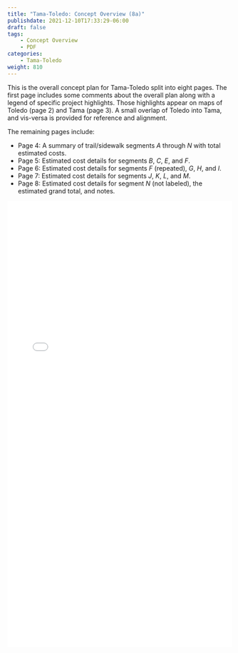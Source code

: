 ```yaml
---
title: "Tama-Toledo: Concept Overview (8a)"
publishdate: 2021-12-10T17:33:29-06:00
draft: false
tags:
    - Concept Overview
    - PDF
categories:
    - Tama-Toledo
weight: 810
---
```

This is the overall concept plan for Tama-Toledo split into eight pages.  The first page includes some comments about the overall plan along with a legend of specific project highlights.  Those highlights appear on maps of Toledo (page 2) and Tama (page 3).  A small overlap of Toledo into Tama, and vis-versa is provided for reference and alignment.

The remaining pages include:

  - Page 4: A summary of trail/sidewalk segments *A* through *N* with total estimated costs.
  - Page 5: Estimated cost details for segments *B*, *C*, *E*, and *F*.
  - Page 6: Estimated cost details for segments *F* (repeated), *G*, *H*, and *I*.
  - Page 7: Estimated cost details for segments *J*, *K*, *L*, and *M*.
  - Page 8: Estimated cost details for segment *N* (not labeled), the estimated grand total, and notes.

<embed width=100% height=1000 src="./../../pdfs/08a-ConceptOverview-Binder2.pdf"></embed>
